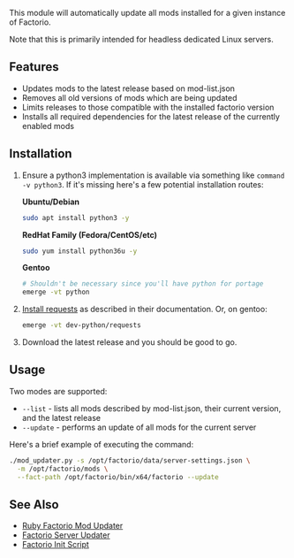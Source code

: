 This module will automatically update all mods installed for a given instance of Factorio.

Note that this is primarily intended for headless dedicated Linux servers.

## Features

* Updates mods to the latest release based on mod-list.json
* Removes all old versions of mods which are being updated
* Limits releases to those compatible with the installed factorio version
* Installs all required dependencies for the latest release of the currently enabled mods

## Installation

1. Ensure a python3 implementation is available via something like `command -v python3`. If it's missing here's a few potential installation routes:
    
    **Ubuntu/Debian**
    ```bash
    sudo apt install python3 -y
    ```
    
    **RedHat Family (Fedora/CentOS/etc)**
    ```bash
    sudo yum install python36u -y
    ```

    **Gentoo**
    ```bash
    # Shouldn't be necessary since you'll have python for portage
    emerge -vt python
    ```
2. [Install requests](https://requests.readthedocs.io/en/master/user/install/#install) as described in their documentation. Or, on gentoo:

    ```bash
    emerge -vt dev-python/requests
    ```
3. Download the latest release and you should be good to go.

## Usage

Two modes are supported:

* `--list` - lists all mods described by mod-list.json, their current version, and the latest release
* `--update` - performs an update of all mods for the current server

Here's a brief example of executing the command:

```bash
./mod_updater.py -s /opt/factorio/data/server-settings.json \
  -m /opt/factorio/mods \
  --fact-path /opt/factorio/bin/x64/factorio --update
```

## See Also

* [Ruby Factorio Mod Updater](https://github.com/astevens/factorio-mod-updater)
* [Factorio Server Updater](https://github.com/narc0tiq/factorio-updater)
* [Factorio Init Script](https://github.com/Bisa/factorio-init)
